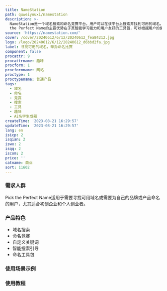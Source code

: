 ```yaml
---
title: NameStation
path: quweiyouxi/namestation
description: >-
  NameStation是一个域名搜索和命名竞赛平台，用户可以在该平台上搜索并找到可用的域名，也可以发起命名竞赛，让其他用户为自己的品牌或产品提供命名建议。该平台提供多种命名工具和搜索技巧，帮助用户快速找到符合自己需求的域名。Pick
  the Perfect Name的主要优势在于其智能学习能力和用户友好的工具包，可以根据用户的偏好和需求，提供高度定制化的命名建议。
source: 'https://namestation.com/'
cover: /cover/20240612/6/12/20240612_fea84212.jpg
logo: /logo/20240612/6/12/20240612_d6bbd2fa.jpg
label: 寻找可用的域名，举办命名比赛
component: false
procattr: 9
procattrname: 趣味
procform: 1
procformname: 网站
proctype: 1
proctypename: 普通产品
tags:
  - 域名
  - 命名
  - 竞赛
  - 搜索
  - 工具
  - 趣味
  - Ai名字生成器
createTime: '2023-08-21 16:29:57'
updateTime: '2023-08-21 16:29:57'
lang: en
isicp: 2
isqian: 2
iswx: 2
isqq: 2
iscom: 2
price: ''
catname: 商业
sort: 11602
---
```




### 需求人群
Pick the Perfect Name适用于需要寻找可用域名或需要为自己的品牌或产品命名的用户，尤其适合初创企业和个人创业者。

### 产品特色
- 域名搜索
- 命名竞赛
- 自定义关键词
- 智能搜索引导
- 命名工具包

### 使用场景示例


### 使用教程


  
